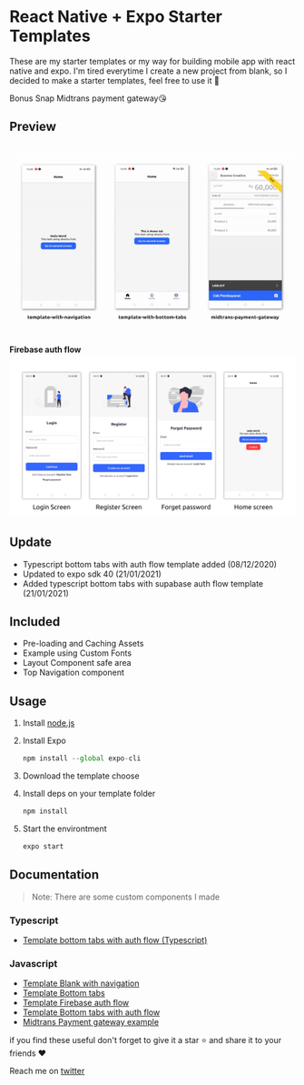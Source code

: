 # React Native + Expo Starter Templates

These are my starter templates or my way for building mobile app with react native and expo. I'm tired everytime I create a new project from blank, so I decided to make a starter templates, feel free to use it 🥳

Bonus Snap Midtrans payment gateway😘

## Preview

![media/thumbnail.gif](media/thumbnail.gif)

**Firebase auth flow**
![media/authflow.png](media/authflow.png)

## Update

- Typescript bottom tabs with auth flow template added (08/12/2020)
- Updated to expo sdk 40 (21/01/2021)
- Added typescript bottom tabs with supabase auth flow template (21/01/2021)

## Included

- Pre-loading and Caching Assets
- Example using Custom Fonts
- Layout Component safe area
- Top Navigation component

## Usage

1. Install [node.js](https://nodejs.org/en/)
2. Install Expo

   ```jsx
   npm install --global expo-cli
   ```

3. Download the template choose
4. Install deps on your template folder

   ```jsx
   npm install
   ```

5. Start the environtment

   ```jsx
   expo start
   ```

## Documentation

> Note: There are some custom components I made

### Typescript

- [Template bottom tabs with auth flow (Typescript)](https://github.com/codingki/react-native-expo-template/tree/master/template-typescript-bottom-tabs-with-auth-flow)

### Javascript

- [Template Blank with navigation](https://github.com/codingki/react-native-expo-template/tree/master/template-with-navigation)
- [Template Bottom tabs](https://github.com/codingki/react-native-expo-template/tree/master/template-with-bottom-tabs)
- [Template Firebase auth flow](https://github.com/codingki/react-native-expo-template/tree/master/template-with-firebase-auth-flow)
- [Template Bottom tabs with auth flow](https://github.com/codingki/react-native-expo-template/tree/master/template-with-bottom-tabs-auth-flow)
- [Midtrans Payment gateway example](https://github.com/codingki/react-native-expo-template/tree/master/midtrans-payment-gateway)

if you find these useful don't forget to give it a star ⭐ and share it to your friends ❤️

Reach me on [twitter](https://twitter.com/kikiding/)
